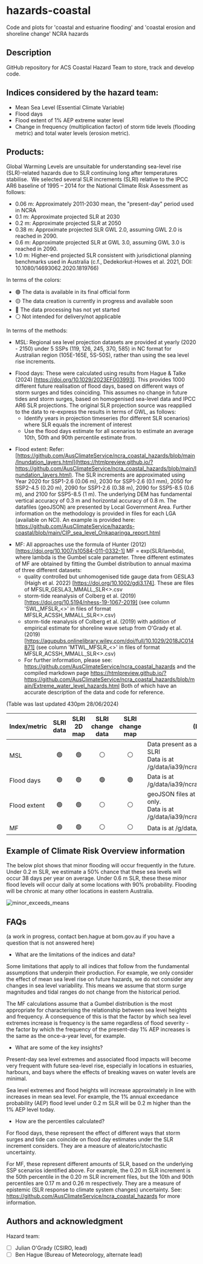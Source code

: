 # hazards-coastal
Code and plots for 'coastal and estuarine flooding' and 'coastal erosion and shoreline change' NCRA hazards

## Description
GitHub repository for ACS Coastal Hazard Team to store, track and develop code. 

## Indices considered by the hazard team:
- Mean Sea Level (Essential Climate Variable)
- Flood days
- Flood extent of 1% AEP extreme water level
- Change in frequency (multiplication factor) of storm tide levels (flooding metric) and total water levels (erosion metric).

## Products:
Global Warming Levels are unsuitable for understanding sea-level rise (SLR)-related hazards due to SLR continuing long after temperatures stabilise. 
We selected several SLR increments (SLRI) relative to the IPCC AR6 baseline of 1995 – 2014 for the National Climate Risk Assessment as follows:
- 0.06 m: Approximately 2011-2030 mean, the "present-day" period used in NCRA
- 0.1 m: Approximate projected SLR at 2030
- 0.2 m: Approximate projected SLR at 2050
- 0.38 m: Approximate projected SLR GWL 2.0, assuming GWL 2.0 is reached in 2090.
- 0.6 m: Approximate projected SLR at GWL 3.0, assuming GWL 3.0 is reached in 2090.
- 1.0 m: Higher-end projected SLR consistent with jurisdictional planning benchmarks used in Australia (c.f., Dedekorkut-Howes et al. 2021, DOI: 10.1080/14693062.2020.1819766)
  
In terms of the colors:
- :green_circle: The data is available in its final official form
- :yellow_circle: The data creation is currently in progress and available soon
- :red_circle: The data processing has not yet started
- :white_circle: Not intended for delivery/not applicable

In terms of the methods:
- MSL: Regional sea level projection datasets are provided at yearly (2020 - 2150) under 5 SSPs (119, 126, 245, 370, 585) in NC format for Australian region (105E-165E, 5S-50S), rather than using the sea level rise increments.
* Flood days: These were calculated using results from Hague & Talke (2024) [https://doi.org/10.1029/2023EF003993]. This provides 1000 different future realisation of flood days, based on different ways of storm surges and tides coinciding. This assumes no change in future tides and storm surges, based on homogenised sea-level data and IPCC AR6 SLR projections. The original SLR projection source was reapplied to the data to re-express the results in terms of GWL, as follows:
  - Identify years in projection timeseries (for different SLR scenarios) where SLR equals the increment of interest
  - Use the flood days estimate for all scenarios to estimate an average 10th, 50th and 90th percentile estimate from.
- Flood extent: Refer: [https://github.com/AusClimateService/ncra_coastal_hazards/blob/main/Inundation_layers.html](https://htmlpreview.github.io/?https://github.com/AusClimateService/ncra_coastal_hazards/blob/main/Inundation_layers.html). The SLR increments are approximated using Year 2020 for SSP1-2.6 (0.06 m), 2030 for SSP1-2.6 (0.1 mm), 2050 for SSP2-4.5 (0.20 m), 2090 for SSP1-2.6 (0.38 m), 2090 for SSP5-8.5 (0.6 m), and 2100 for SSP5-8.5 (1 m). The underlying DEM has fundamental vertical accuracy of 0.3 m and horizontal accuracy of 0.8 m. The datafiles (geoJSON) are presented by Local Government Area. Further information on the methodology is provided in files for each LGA (available on NCI). An example is provided here: https://github.com/AusClimateService/hazards-coastal/blob/main/CIP_sea_level_Onkaparinga_report.html
* MF: All approaches use the formula of Hunter (2012) [https://doi.org/10.1007/s10584-011-0332-1] MF = exp(SLR/lambda), where lambda is the Gumbel scale parameter. Three different estimates of MF are obtained by fitting the Gumbel distribution to annual maxima of three different datasets:
  - quality controlled but unhomogenised tide gauge data from GESLA3 (Haigh et al. 2022) [https://doi.org/10.1002/gdj3.174]. These are files of MFSLR_GESLA3_MMALL_SLR<>.csv
  - storm-tide reanalysis of Colberg et al. (2019) [https://doi.org/10.5194/nhess-19-1067-2019]  (see column 'SWL_MFSLR_<>' in files of format MFSLR_ACSSH_MMALL_SLR<>.csv)
  - storm-tide reanalysis of Colberg et al. (2019) with addition of empirical estimate for shoreline wave setup from O'Grady et al. (2019) [https://agupubs.onlinelibrary.wiley.com/doi/full/10.1029/2018JC014871] (see column 'MTWL_MFSLR_<>' in files of format MFSLR_ACSSH_MMALL_SLR<>.csv)
  - For further information, please see: https://github.com/AusClimateService/ncra_coastal_hazards and the compiled markdown page https://htmlpreview.github.io/?https://github.com/AusClimateService/ncra_coastal_hazards/blob/main/Extreme_water_level_hazards.html
Both of which have an accurate description of the data and code for reference.

(Table was last updated 430pm 28/06/2024)

| Index/metric | SLRI data | SLRI 2D map |  SLRI change data |  SLRI change map |(Notes) |
|-----         | :-:      |:-:      |:-:            |:-:            |-----    |
| MSL |:green_circle:|:green_circle:|:white_circle:|:white_circle:|Data present as annual under SSP, not SLRI <br> Data is at /g/data/ia39/ncra/coastal/MSL|
| Flood days |:green_circle:|:green_circle:|:green_circle:|:green_circle:| Data is at /g/data/ia39/ncra/coastal/flood_days |
| Flood extent |:green_circle:|:green_circle:|:white_circle:|:white_circle:|geoJSON files at LGA scale information only. <br> Data is at /g/data/ia39/ncra/coastal/flood_extents|
| MF|:green_circle:|:green_circle:|:white_circle:|:white_circle:| Data is at /g/data/ia39/ncra/coastal/MF|

## Example of Climate Risk Overview information
The below plot shows that minor flooding will occur frequently in the future. Under 0.2 m SLR, we estimate a 50% chance that these sea levels will occur 38 days per year on average. Under 0.6 m SLR, these these minor flood levels will occur daily at some locations with 90% probability. Flooding will be chronic at many other locations in eastern Australia. 

![minor_exceeds_means](https://github.com/AusClimateService/hazards-coastal/assets/172552060/49609b63-fd93-4aa8-b699-5d7ea1cb385f)


## FAQs 
(a work in progress, contact ben.hague at bom.gov.au if you have a question that is not answered here)
- What are the limitations of the indices and data?

Some limitations that apply to all indices that follow from the fundamental assumptions that underpin their production. For example, we only consider the effect of mean sea level rise on future hazards, we do not consider any changes in sea level variability. This means we assume that storm surge magnitudes and tidal ranges do not change from the historical period. 

The MF calculations assume that a Gumbel distribution is the most appropriate for characterising the relationship between sea level heights and frequency. A consequence of this is that the factor by which sea level extremes increase is frequency is the same regardless of flood severity - the factor by which the frequency of the present-day 1% AEP increases is the same as the once-a-year level, for example.

- What are some of the key insights?

Present-day sea level extremes and associated flood impacts will become very frequent with future sea-level rise, especially in locations in estuaries, harbours, and bays where the effects of breaking waves on water levels are minimal. 

Sea level extremes and flood heights will increase approximately in line with increases in mean sea level. For example, the 1% annual exceedance probability (AEP) flood level under 0.2 m SLR will be 0.2 m higher than the 1% AEP level today.

- How are the percentiles calculated?

For flood days, these represent the effect of different ways that storm surges and tide can coincide on flood day estimates under the SLR increment considers. They are a measure of aleatoric/stochastic uncertainty.

For MF, these represent different amounts of SLR, based on the underlying SSP scenarios identified above. For example, the 0.20 m SLR increment is the 50th percentile in the 0.20 m SLR increment files, but the 10th and 90th percentiles are 0.17 m and 0.26 m respectively. They are a measure of epistemic (SLR response to climate system changes) uncertainty. See: https://github.com/AusClimateService/ncra_coastal_hazards for more information.

## Authors and acknowledgment
Hazard team:
- [ ] Julian O'Grady (CSIRO, lead)
- [ ] Ben Hague (Bureau of Meteorology, alternate lead)
